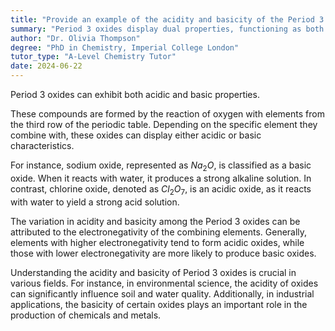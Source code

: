 ```yaml
---
title: "Provide an example of the acidity and basicity of the Period 3 oxides"
summary: "Period 3 oxides display dual properties, functioning as both acids and bases, highlighting their versatile chemical behavior."
author: "Dr. Olivia Thompson"
degree: "PhD in Chemistry, Imperial College London"
tutor_type: "A-Level Chemistry Tutor"
date: 2024-06-22
---
```


Period 3 oxides can exhibit both acidic and basic properties.

These compounds are formed by the reaction of oxygen with elements from the third row of the periodic table. Depending on the specific element they combine with, these oxides can display either acidic or basic characteristics.

For instance, sodium oxide, represented as $Na_2O$, is classified as a basic oxide. When it reacts with water, it produces a strong alkaline solution. In contrast, chlorine oxide, denoted as $Cl_2O_7$, is an acidic oxide, as it reacts with water to yield a strong acid solution.

The variation in acidity and basicity among the Period 3 oxides can be attributed to the electronegativity of the combining elements. Generally, elements with higher electronegativity tend to form acidic oxides, while those with lower electronegativity are more likely to produce basic oxides.

Understanding the acidity and basicity of Period 3 oxides is crucial in various fields. For instance, in environmental science, the acidity of oxides can significantly influence soil and water quality. Additionally, in industrial applications, the basicity of certain oxides plays an important role in the production of chemicals and metals.
    